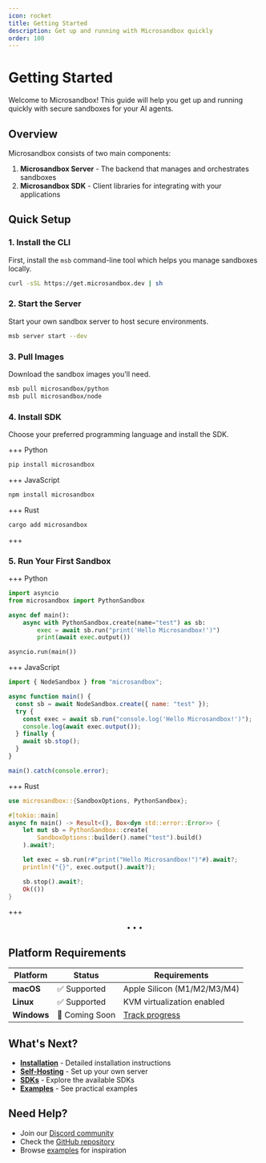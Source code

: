 ```yaml
---
icon: rocket
title: Getting Started
description: Get up and running with Microsandbox quickly
order: 100
---
```


# Getting Started

Welcome to Microsandbox! This guide will help you get up and running quickly with secure sandboxes for your AI agents.

## Overview

Microsandbox consists of two main components:

1. **Microsandbox Server** - The backend that manages and orchestrates sandboxes
2. **Microsandbox SDK** - Client libraries for integrating with your applications

## Quick Setup

### 1. Install the CLI

First, install the `msb` command-line tool which helps you manage sandboxes locally.

```bash
curl -sSL https://get.microsandbox.dev | sh
```

### 2. Start the Server

Start your own sandbox server to host secure environments.

```bash
msb server start --dev
```

### 3. Pull Images

Download the sandbox images you'll need.

```bash
msb pull microsandbox/python
msb pull microsandbox/node
```

### 4. Install SDK

Choose your preferred programming language and install the SDK.

+++ Python

```bash
pip install microsandbox
```

+++ JavaScript

```bash
npm install microsandbox
```

+++ Rust

```bash
cargo add microsandbox
```

+++

### 5. Run Your First Sandbox

+++ Python

```python
import asyncio
from microsandbox import PythonSandbox

async def main():
    async with PythonSandbox.create(name="test") as sb:
        exec = await sb.run("print('Hello Microsandbox!')")
        print(await exec.output())

asyncio.run(main())
```

+++ JavaScript

```javascript
import { NodeSandbox } from "microsandbox";

async function main() {
  const sb = await NodeSandbox.create({ name: "test" });
  try {
    const exec = await sb.run("console.log('Hello Microsandbox!')");
    console.log(await exec.output());
  } finally {
    await sb.stop();
  }
}

main().catch(console.error);
```

+++ Rust

```rust
use microsandbox::{SandboxOptions, PythonSandbox};

#[tokio::main]
async fn main() -> Result<(), Box<dyn std::error::Error>> {
    let mut sb = PythonSandbox::create(
        SandboxOptions::builder().name("test").build()
    ).await?;

    let exec = sb.run(r#"print("Hello Microsandbox!")"#).await?;
    println!("{}", exec.output().await?);

    sb.stop().await?;
    Ok(())
}
```

+++

<div align='center'>• • •</div>

## Platform Requirements

| Platform    | Status         | Requirements                                                             |
| ----------- | -------------- | ------------------------------------------------------------------------ |
| **macOS**   | ✅ Supported   | Apple Silicon (M1/M2/M3/M4)                                              |
| **Linux**   | ✅ Supported   | KVM virtualization enabled                                               |
| **Windows** | 🚧 Coming Soon | [Track progress](https://github.com/microsandbox/microsandbox/issues/47) |

## What's Next?

- [**Installation**](installation.md) - Detailed installation instructions
- [**Self-Hosting**](self-hosting.md) - Set up your own server
- [**SDKs**](../sdks/index.md) - Explore the available SDKs
- [**Examples**](../examples/index.md) - See practical examples

## Need Help?

- Join our [Discord community](https://discord.gg/T95Y3XnEAK)
- Check the [GitHub repository](https://github.com/microsandbox/microsandbox)
- Browse [examples](../examples/index.md) for inspiration
